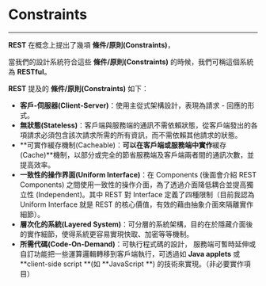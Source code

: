 # Constraints

---

**REST** 在概念上提出了幾項  **條件\/原則\(Constraints\)**，

當我們的設計系統符合這些 **條件\/原則\(Constraints\)** 的時候，我們可稱這個系統為 **RESTful**。

**REST** 提及的 **條件\/原則\(Constraints\)** 如下：

* **客戶-伺服器\(Client-Server\)**：使用主從式架構設計，表現為請求 - 回應的形式。
* **無狀態\(Stateless\)**：客戶端與服務端的通訊不需依賴狀態，從客戶端發出的各項請求必須包含該次請求所需的所有資訊，而不需依賴其他請求的狀態。
* **可實作緩存機制\(Cacheable\)：**可以在客戶端或服務端中實作**緩存\(Cache\)**機制，以部分或完全的節省服務端及客戶端兩者間的通訊次數，並提高效率。
* **一致性的操作界面\(Uniform Interface\)**：在 Components \(後面會介紹 REST Components\) 之間使用一致性的操作介面，為了透過介面降低耦合並提高獨立性 \(Independent\)。其中 REST 對 Interface 定義了四種限制（目前我認為 Uniform Interface 就是 REST 的核心價值，有效的藉由抽象介面來隔離實作細節）。
* **層次化的系統\(Layered System\)**：可分層的系統架構，目的在於隱藏介面後的實作細節，使得系統更容易實現快取、加密等等機制。
* **所需代碼\(Code-On-Demand\)**：可執行程式碼的設計， 服務端可暫時延伸或自訂功能把一些運算邏輯轉移到客戶端執行，可透過如 **Java applets** 或 **client-side script **\(如 **JavaScript **\) 的技術來實現。（非必要實作項目）

